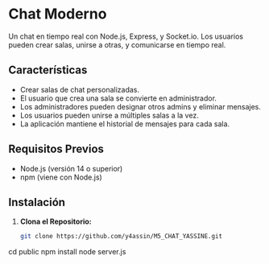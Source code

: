 # Chat Moderno

Un chat en tiempo real con Node.js, Express, y Socket.io. Los usuarios pueden crear salas, unirse a otras, y comunicarse en tiempo real.

## Características

- Crear salas de chat personalizadas.
- El usuario que crea una sala se convierte en administrador.
- Los administradores pueden designar otros admins y eliminar mensajes.
- Los usuarios pueden unirse a múltiples salas a la vez.
- La aplicación mantiene el historial de mensajes para cada sala.

## Requisitos Previos

- Node.js (versión 14 o superior)
- npm (viene con Node.js)

## Instalación

1. **Clona el Repositorio:**
   ```bash
   git clone https://github.com/y4assin/M5_CHAT_YASSINE.git

  cd public
  npm install
  node server.js


